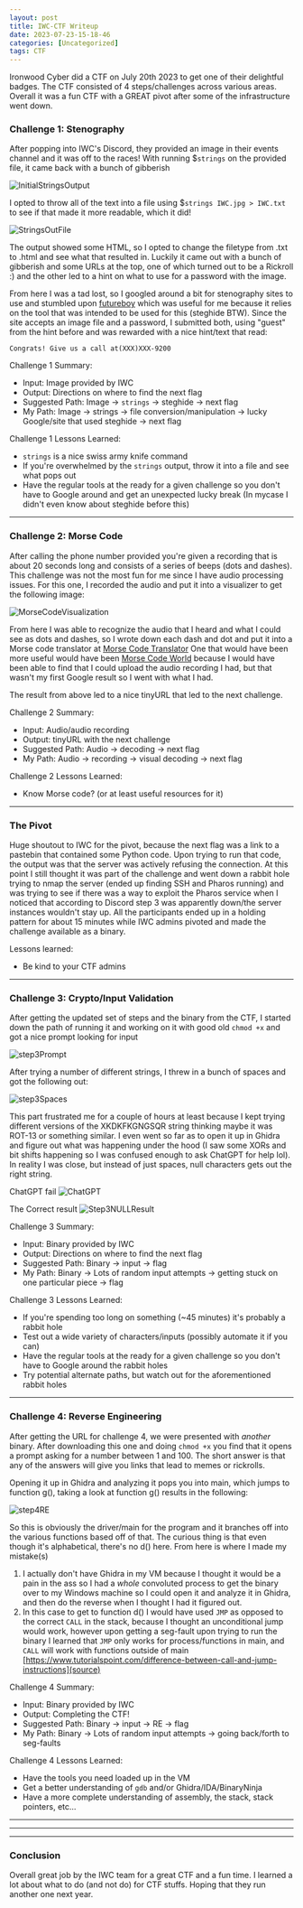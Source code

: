 ```yaml
---
layout: post
title: IWC-CTF Writeup 
date: 2023-07-23-15-18-46
categories: [Uncategorized]
tags: CTF
---
```



Ironwood Cyber did a CTF on July 20th 2023 to get one of their delightful badges.  The CTF consisted of 4 steps/challenges across various areas.  Overall it was a fun CTF with a GREAT pivot after some of the infrastructure went down.

### Challenge 1: Stenography

After popping into IWC's Discord, they provided an image in their events channel and it was off to the races!  With running $`strings` on the provided file, it came back with a bunch of gibberish

![InitialStringsOutput](/assets/images/IWC-CTF/strings.png)

I opted to throw all of the text into a file using $`strings IWC.jpg > IWC.txt` to see if that made it more readable, which it did!

![StringsOutFile](/assets/images/IWC-CTF/stringsFile.png)

The output showed some HTML, so I opted to change the filetype from .txt to .html and see what that resulted in. Luckily it came out with a bunch of gibberish and some URLs at the top, one of which turned out to be a Rickroll :) and the other led to a hint on what to use for a password with the image.

From here I was a tad lost, so I googled around a bit for stenography sites to use and stumbled upon [futureboy](https://futureboy.us/stegano/decinput/html) which was useful for me because it relies on the tool that was intended to be used for this (steghide BTW).  Since the site accepts an image file and a password, I submitted both, using "guest" from the hint before and was rewarded with a nice hint/text that read:

```
Congrats! Give us a call at(XXX)XXX-9200

```

Challenge 1 Summary:

- Input: Image provided by IWC
- Output: Directions on where to find the next flag
- Suggested Path: Image -> `strings` -> steghide -> next flag
- My Path: Image -> strings -> file conversion/manipulation -> lucky Google/site that used steghide -> next flag

Challenge 1 Lessons Learned:

- `strings` is a nice swiss army knife command
- If you're overwhelmed by the `strings` output, throw it into a file and see what pops out
- Have the regular tools at the ready for a given challenge so you don't have to Google around and get an unexpected lucky break (In mycase I didn't even know about steghide before this)

---

### Challenge 2: Morse Code

After calling the phone number provided you're given a recording that is about 20 seconds long and consists of a series of beeps (dots and dashes).  This challenge was not the most fun for me since I have audio processing issues.  For this one, I recorded the audio and put it into a visualizer to get the following image:



![MorseCodeVisualization](/assets/images/IWC-CTF/morseImg.png)



From here I was able to recognize the audio that I heard and what I could see as dots and dashes, so I wrote down each dash and dot and put it into a Morse code translator at [Morse Code Translator](https://capitalizemytitle.com/morse-code-translator/) One that would have been more useful would have been [Morse Code World](https://morsecode.world/international/translator) because I would have been able to find that I could upload the audio recording I had, but that wasn't my first Google result so I went with what I had.

The result from above led to a nice tinyURL that led to the next challenge.

Challenge 2 Summary:

- Input: Audio/audio recording
- Output: tinyURL with the next challenge
- Suggested Path: Audio -> decoding -> next flag
- My Path: Audio -> recording -> visual decoding  -> next flag

Challenge 2 Lessons Learned:

- Know Morse code? (or at least useful resources for it)

---

### The Pivot

Huge shoutout to IWC for the pivot, because the next flag was a link to a pastebin that contained some Python code.  Upon trying to run that code, the output was that the server was actively refusing the connection.  At this point I still thought it was part of the challenge and went down a rabbit hole trying to nmap the server (ended up finding SSH and Pharos running) and was trying to see if there was a way to exploit the Pharos service when I noticed that according to Discord step 3 was apparently down/the server instances wouldn't stay up.  All the participants ended up in a holding pattern for about 15 minutes while IWC admins pivoted and made the challenge available as a binary.

Lessons learned:
- Be kind to your CTF admins

--- 

### Challenge 3: Crypto/Input Validation

After getting the updated set of steps and the binary from the CTF, I started down the path of running it and working on it with good old `chmod +x` and got a nice prompt looking for input 

![step3Prompt](/assets/images/IWC-CTF/step3Program.png)


After trying a number of different strings, I threw in a bunch of spaces and got the following out:

![step3Spaces](/assets/images/IWC-CTF/step3Spaces.png)

This part frustrated me for a couple of hours at least because I kept trying different versions of the XKDKFKGNGSQR string thinking maybe it was ROT-13 or something similar.  I even went so far as to open it up in Ghidra and figure out what was happening under the hood (I saw some XORs and bit shifts happening so I was confused enough to ask ChatGPT for help lol). In reality I was close, but instead of just spaces, null characters gets out the right string.  

ChatGPT fail
![ChatGPT](/assets/images/IWC-CTF/chatGPTAsk.png)

The Correct result
![Step3NULLResult](/assets/images/IWC-CTF/step3Nulls.png)

Challenge 3 Summary:

- Input: Binary provided by IWC
- Output: Directions on where to find the next flag
- Suggested Path: Binary -> input -> flag
- My Path: Binary -> Lots of random input attempts -> getting stuck on one particular piece -> flag

Challenge 3 Lessons Learned:

- If you're spending too long on something (~45 minutes) it's probably a rabbit hole
- Test out a wide variety of characters/inputs (possibly automate it if you can)
- Have the regular tools at the ready for a given challenge so you don't have to Google around the rabbit holes
- Try potential alternate paths, but watch out for the aforementioned rabbit holes

---

### Challenge 4: Reverse Engineering

After getting the URL for challenge 4, we were presented with *another* binary.  After downloading this one and doing `chmod +x` you find that it opens a prompt asking for a number between 1 and 100.  The short answer is that any of the answers will give you links that lead to memes or rickrolls.

Opening it up in Ghidra and analyzing it pops you into main, which jumps to function g(), taking a look at function g() results in the following:

![step4RE](/assets/images/IWC-CTF/step4RE.png)

So this is obviously the driver/main for the program and it branches off into the various functions based off of that.  The curious thing is that even though it's alphabetical, there's no d() here.  From here is where I made my mistake(s)

1.  I actually don't have Ghidra in my VM because I thought it would be a pain in the ass so I had a *whole* convoluted process to get the binary over to my Windows machine so I could open it and analyze it in Ghidra, and then do the reverse when I thought I had it figured out.
2. In this case to get to function d() I would have used `JMP` as opposed to the correct `CALL` in the stack, because I thought an unconditional jump would work, however upon getting a seg-fault upon trying to run the binary I learned that `JMP` only works for process/functions in main, and `CALL` will work with functions outside of main [https://www.tutorialspoint.com/difference-between-call-and-jump-instructions](source)

Challenge 4 Summary:

- Input: Binary provided by IWC
- Output: Completing the CTF!
- Suggested Path: Binary -> input -> RE -> flag
- My Path: Binary -> Lots of random input attempts -> going back/forth to seg-faults 

Challenge 4 Lessons Learned:

- Have the tools you need loaded up in the VM
- Get a better understanding of `gdb` and/or Ghidra/IDA/BinaryNinja
- Have a more complete understanding of assembly, the stack, stack pointers, etc...

----
---
---

### Conclusion

Overall great job by the IWC team for a great CTF and a fun time.  I learned a lot about what to do (and not do) for CTF stuffs.  Hoping that they run another one next year. 

